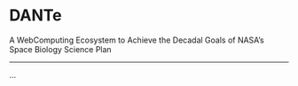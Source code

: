 # DANTe
A WebComputing Ecosystem to Achieve the Decadal Goals of NASA’s Space Biology Science Plan
____
...
